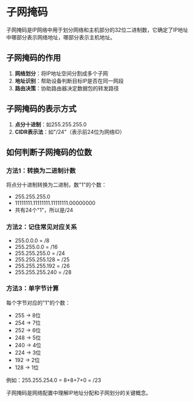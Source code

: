 # 子网掩码

子网掩码是IP网络中用于划分网络和主机部分的32位二进制数，它确定了IP地址中哪部分表示网络地址，哪部分表示主机地址。

## 子网掩码的作用

1. **网络划分**：将IP地址空间分割成多个子网
2. **地址识别**：帮助设备判断目标IP是否在同一网段
3. **路由决策**：协助路由器决定数据包的转发路径

## 子网掩码的表示方式

1. **点分十进制**：如255.255.255.0
2. **CIDR表示法**：如"/24"（表示前24位为网络ID）

## 如何判断子网掩码的位数

### 方法1：转换为二进制计数

将点分十进制转换为二进制，数"1"的个数：

- 255.255.255.0
- 11111111.11111111.11111111.00000000
- 共有24个"1"，所以是/24

### 方法2：记住常见对应关系

- 255.0.0.0 = /8
- 255.255.0.0 = /16
- 255.255.255.0 = /24
- 255.255.255.128 = /25
- 255.255.255.192 = /26
- 255.255.255.240 = /28

### 方法3：单字节计算

每个字节对应的"1"的个数：

- 255 → 8位
- 254 → 7位
- 252 → 6位
- 248 → 5位
- 240 → 4位
- 224 → 3位
- 192 → 2位
- 128 → 1位

例如：255.255.254.0 = 8+8+7+0 = /23

子网掩码是网络配置中理解IP地址分配和子网划分的关键概念。
